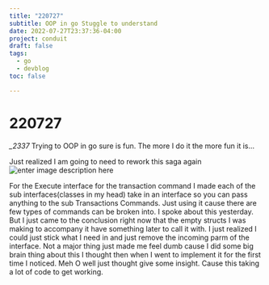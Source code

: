 ```yaml
---
title: "220727"
subtitle: OOP in go Stuggle to understand
date: 2022-07-27T23:37:36-04:00
project: conduit
draft: false
tags:
  - go 
  - devblog  
toc: false

---
```


# 220727

*_2337*
Trying to OOP in go sure is fun. The more I do it the more fun it is... 

Just realized I am going to need to rework this saga again 
![enter image description here](https://i.imgur.com/QbYPcTV.png)


For the Execute interface for the transaction command I made each of the sub interfaces(classes in my head) take in an interface so you can pass anything to the sub Transactions Commands. Just using it cause there are few types of commands can be broken into. I spoke about this yesterday. But I just came to the conclusion right now that the empty structs I was making to accompany it have something later to call it with. I just realized I could just stick what I need in and just remove the incoming parm of the interface. Not a major thing just made me feel dumb cause I did some big brain thing about this I thought then when I went to implement it for the first time I noticed. Meh O well just thought give some insight. Cause this taking a lot of code to get working. 